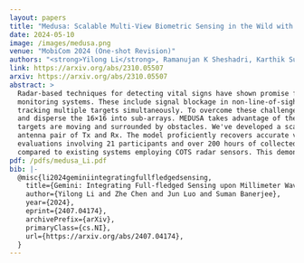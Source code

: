 ```yaml
---
layout: papers
title: "Medusa: Scalable Multi-View Biometric Sensing in the Wild with Distributed MIMO Radars"
date: 2024-05-10
image: /images/medusa.png
venue: "MobiCom 2024 (One-shot Revision)"
authors: "<strong>Yilong Li</strong>, Ramanujan K Sheshadri, Karthik Sundaresan, Eugene Chai, Yijing Zeng, Jayaram Raghuram, Suman Banerjee"
link: https://arxiv.org/abs/2310.05507
arxiv: https://arxiv.org/abs/2310.05507
abstract: >
  Radar-based techniques for detecting vital signs have shown promise for continuous contactless vital sign sensing and healthcare applications. However, real-world indoor environments face significant challenges for existing vital sign
  monitoring systems. These include signal blockage in non-line-of-sight (NLOS) situations, movement of human subjects, and alterations in location and orientation. Additionally, these existing systems failed to address the challenge of
  tracking multiple targets simultaneously. To overcome these challenges, we present MEDUSA, a novel coherent ultra-wideband (UWB) based distributed multiple-input multiple-output (MIMO) radar system, especially it allows users to customize
  and disperse the 16×16 into sub-arrays. MEDUSA takes advantage of the diversity benefits of distributed yet wirelessly synchronized MIMO arrays to enable robust vital sign monitoring in real-world and daily living environments where human
  targets are moving and surrounded by obstacles. We've developed a scalable, self-supervised contrastive learning model which integrates seamlessly with our hardware platform. Each attention weight within the model corresponds to a specific
  antenna pair of Tx and Rx. The model proficiently recovers accurate vital sign waveforms by decomposing and correlating the mixed received signals, including comprising human motion, mobility, noise, and vital signs. Through extensive
  evaluations involving 21 participants and over 200 hours of collected data (3.75 TB in total, with 1.89 TB for static subjects and 1.86 TB for moving subjects), MEDUSA's performance has been validated, showing an average gain of 20%
  compared to existing systems employing COTS radar sensors. This demonstrates MEDUSA's spatial diversity gain for real-world vital sign monitoring, encompassing target and environmental dynamics in familiar and unfamiliar indoor environments.
pdf: /pdfs/medusa_Li.pdf
bib: |-
  @misc{li2024geminiintegratingfullfledgedsensing,
    title={Gemini: Integrating Full-fledged Sensing upon Millimeter Wave Communications}, 
    author={Yilong Li and Zhe Chen and Jun Luo and Suman Banerjee},
    year={2024},
    eprint={2407.04174},
    archivePrefix={arXiv},
    primaryClass={cs.NI},
    url={https://arxiv.org/abs/2407.04174}, 
  }
---
```

